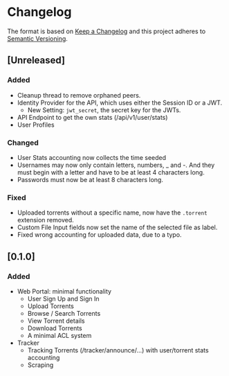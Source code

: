 # Changelog

The format is based on [Keep a Changelog](http://keepachangelog.com/en/1.0.0/)
and this project adheres to [Semantic Versioning](http://semver.org/spec/v2.0.0.html).

## [Unreleased]

### Added
- Cleanup thread to remove orphaned peers.
- Identity Provider for the API, which uses either the Session ID or a JWT.
    - New Setting: `jwt_secret`, the secret key for the JWTs.
- API Endpoint to get the own stats (/api/v1/user/stats)
- User Profiles

### Changed
- User Stats accounting now collects the time seeded
- Usernames may now only contain letters, numbers, _ and -. And they must begin with a letter and have to be at least 4 characters long.
- Passwords must now be at least 8 characters long.

### Fixed
- Uploaded torrents without a specific name, now have the `.torrent` extension removed.
- Custom File Input fields now set the name of the selected file as label.
- Fixed wrong accounting for uploaded data, due to a typo.

## [0.1.0]

### Added

- Web Portal: minimal functionality
    - User Sign Up and Sign In
    - Upload Torrents
    - Browse / Search Torrents
    - View Torrent details
    - Download Torrents
    - A minimal ACL system
- Tracker
    - Tracking Torrents (/tracker/announce/...) with user/torrent stats accounting
    - Scraping

